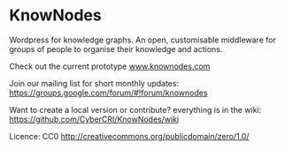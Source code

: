 KnowNodes
=========

Wordpress for knowledge graphs.
An open, customisable middleware for groups of people to organise their knowledge and actions. 

Check out the current prototype
www.knownodes.com

Join our mailing list for short monthly updates: https://groups.google.com/forum/#!forum/knownodes

Want to create a local version or contribute? everything is in the wiki:
https://github.com/CyberCRI/KnowNodes/wiki

Licence: CC0 http://creativecommons.org/publicdomain/zero/1.0/
